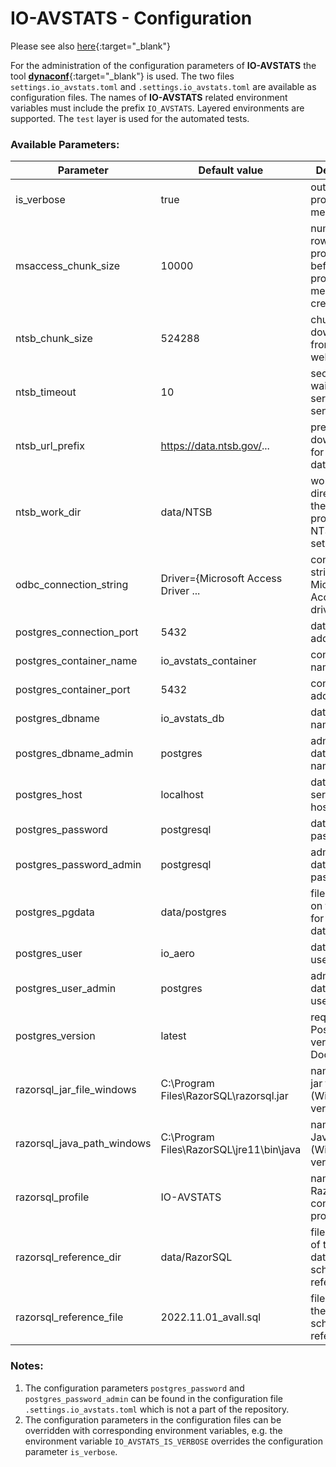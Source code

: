 # IO-AVSTATS - Configuration

Please see also [here](https://github.com/io-aero/io-avstats-db/blob/main/docs/config_io_avstats.md){:target="_blank"}

For the administration of the configuration parameters of **IO-AVSTATS** the tool [**dynaconf**](https://www.dynaconf.com){:target="_blank"} is used.
The two files `settings.io_avstats.toml` and `.settings.io_avstats.toml` are available as configuration files.
The names of **IO-AVSTATS** related environment variables must include the prefix `IO_AVSTATS`.
Layered environments are supported.
The `test` layer is used for the automated tests.

### Available Parameters:

| Parameter                  | Default value                                 | Description                                                   |
|----------------------------|-----------------------------------------------|---------------------------------------------------------------|
| is_verbose                 | true                                          | output of progress messages                                   |
| msaccess_chunk_size        | 10000                                         | number of rows processed before a progress message is created |
| ntsb_chunk_size            | 524288                                        | chunk size for download from NTSB website                     |
| ntsb_timeout               | 10                                            | seconds to wait for the server to send data                   |
| ntsb_url_prefix            | https://data.ntsb.gov/...                     | prefix of the download link for the NTSB data sets            |
| ntsb_work_dir              | data/NTSB                                     | working directory for the processing of NTSB data sets        |
| odbc_connection_string     | Driver={Microsoft Access Driver ...           | connection string for the Microsoft Access ODBC driver        |
| postgres_connection_port   | 5432                                          | databasse IP address                                          |
| postgres_container_name    | io_avstats_container                          | container name                                                |
| postgres_container_port    | 5432                                          | container IP address                                          |
| postgres_dbname            | io_avstats_db                                 | database name                                                 |
| postgres_dbname_admin      | postgres                                      | administration database name                                  |
| postgres_host              | localhost                                     | database server hostname                                      |
| postgres_password          | postgresql                                    | database password                                             |
| postgres_password_admin    | postgresql                                    | administration database password                              |
| postgres_pgdata            | data/postgres                                 | file directory on the host for the database files             |
| postgres_user              | io_aero                                       | database username                                             |
| postgres_user_admin        | postgres                                      | administration database username                              |
| postgres_version           | latest                                        | requested PostgreSQL version from DockerHub                   |
| razorsql_jar_file_windows  | C:\\Program Files\\RazorSQL\\razorsql.jar     | name of the jar file (Windows version)                        |
| razorsql_java_path_windows | C:\\Program Files\\RazorSQL\\jre11\\bin\\java | name of the Java file (Windows version)                       |
| razorsql_profile           | IO-AVSTATS                                    | name of the RazorSQL connection profile                       |
| razorsql_reference_dir     | data/RazorSQL                                 | file directory of the database schema reference file          |
| razorsql_reference_file    | 2022.11.01_avall.sql                          | file name of the database schema reference file               |

### Notes:

1. The configuration parameters `postgres_password` and `postgres_password_admin` can be found in the configuration file `.settings.io_avstats.toml` which is not a part of the repository.
2. The configuration parameters in the configuration files can be overridden with corresponding environment variables, e.g. the environment variable `IO_AVSTATS_IS_VERBOSE` overrides the configuration parameter `is_verbose`. 
